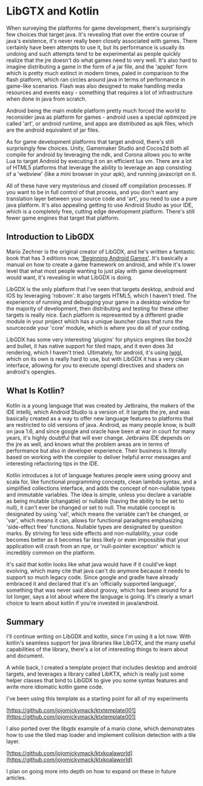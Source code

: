 # LibGTX and Kotlin

When surveying the platforms for game development, there's surprisingly few choices that target java. It's revealing that over the entire course of java's existence, it's never really been closely associated with games. There certainly have been attempts to use it, but its performance is usually its undoing and such attempts tend to be experimental as people quickly realize that the jre doesn't do what games need to very well. It's also hard to imagine distributing a game in the form of a jar file, and the 'applet' form which is pretty much extinct in modern times, paled in comparison to the flash platform, which ran circles around java in terms of performance in game-like scenarios. Flash was also designed to make handling media resources and events easy - something that requires a lot of infrastructure when done in java from scratch.

Android being the main mobile platform pretty much forced the world to reconsider java as platform for games - android uses a special optimized jre called 'art', or android runtime, and apps are distributed as apk files, which are the android equivalent of jar files.

As for game development platforms that target android, there's still surprisingly few choices. Unity, Gamemaker Studio and Cocos2d both all compile for android by leveraging the ndk, and Corona allows you to write Lua to target Android by executing it on an efficient lua vm. There are a lot of HTML5 platforms that leverage the ability to leverage an app consisting of a 'webview' (like a mini browser in your apk), and running javascript on it. 

All of these have very mysterious and closed off compilation processes. If you want to be in full control of that process, and you don't want any translation layer between your source code and 'art', you need to use a pure java platform. It's also appealing getting to use Android Studio as your IDE, which is a completely free, cutting edge development platform. There's still fewer game engines that target that platform.

## Introduction to LibGDX

Mario Zechner is the original creator of LibGDX, and he's written a fantastic book that has 3 editions now,  ['Beginning Android Games'](https://www.apress.com/us/book/9781484204733). It's basically a manual on how to create a game framework on android, and while it's lower level that what most people wanting to just play with game development would want, it's revealing in what LibGDX is doing.

LibGDX is the only platform that I've seen that targets desktop, android and IOS by leveraging 'robovm'. It also targets HTML5, which I haven't tried. The experience of running and debugging your game in a desktop window for the majority of development, then distributing and testing for these other targets is really nice. Each platform is represented by a different gradle module in your project which has a unique launcher class that runs the sourcecode your 'core' module, which is where you do all of your coding.

LibGDX has some very interesting 'plugins' for physics engines like box2d and bullet, it has native support for tiled maps, and it even does 3d rendering, which I haven't tried. Ultimately, for android, it's using [lwjgl](https://www.lwjgl.org/), which on its own is really hard to use, but with LibGDX it has a very clean interface, allowing for you to execute opengl directives and shaders on android's opengles.

## What Is Kotlin?

Kotlin is a young language that was created by Jetbrains, the makers of the IDE intellij, which Android Studio is a version of. It targets the jre, and was basically created as a way to offer new language features to platforms that are restricted to old versions of java. Android, as many people know, is built on java 1.6, and since google and oracle have been at war in court for many years, it's highly doubtful that will ever change. Jetbrains IDE depends on the jre as well, and knows what the problem areas are in terms of performance but also in developer experience. Their business is literally based on working with the compiler to deliver helpful error messages and interesting refactoring tips in the IDE.

Kotlin introduces a lot of language features people were using groovy and scala for, like functional programming concepts, clean lambda syntax, and a simplified collections interface, and adds the concept of non-nullable types and immutable variables. The idea is simple, unless you declare a variable as being mutable (changable) or nullable (having the ability to be set to null), it can't ever be changed or set to null. The mutable concept is designated by using 'val', which means the variable can't be changed, or 'var', which means it can, allows for functional paradigms emphasizing 'side-effect free' functions. Nullable types are designated by question marks. By striving for less side effects and non-nullability, your code becomes better as it becomes far less likely or even impossible that your application will crash from an npe, or 'null-pointer exception' which is incredibly common on the platform.

It's said that kotlin looks like what java would have if it could've kept evolving, which many cite that java can't do anymore because it needs to support so much legacy code. Since google and gradle have already embraced it and declared that it's an 'officially supported language', something that was never said about groovy, which has been around for a lot longer, says a lot about where the language is going. It's clearly a smart choice to learn about kotlin if you're invested in java/android.

## Summary

I'll continue writing on LibGDX and kotlin, since I'm using it a lot now. With kotlin's seamless support for java libraries like LibGTX, and the many useful capabilities of the library, there's a lot of interesting things to learn about and document.

A while back, I created a template project that includes desktop and android targets, and leverages a library called LibKTX, which is really just some helper classes that bind to LibGDX to give you some syntax features and write more idiomatic kotlin game code.

I've been using this template as a starting point for all of my experiments

[https://github.com/jojomickymack/ktxtemplate001](https://github.com/jojomickymack/ktxtemplate001)

I also ported over the libgdx example of a mario clone, which demonstrates how to use the tiled map loader and implement collision detection with a tile layer.

[https://github.com/jojomickymack/ktxkoalaworld](https://github.com/jojomickymack/ktxkoalaworld)

I plan on going more into depth on how to expand on these in future articles.
